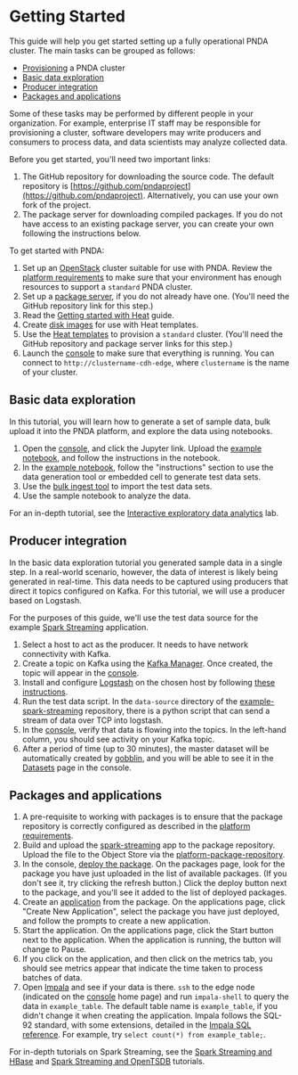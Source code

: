 # Getting Started

This guide will help you get started setting up a fully operational PNDA cluster. The main tasks can be grouped as follows: 

- [Provisioning](#provisioning) a PNDA cluster
- [Basic data exploration](#basic-data-exploration)
- [Producer integration](#producer-integration)
- [Packages and applications](#packages-and-applications)

Some of these tasks may be performed by different people in your organization. For example, enterprise IT staff may be responsible for provisioning a cluster, software developers may  write producers and consumers to process data, and data scientists may analyze collected data. 

Before you get started, you'll need two important links:

1. The GitHub repository for downloading the source code. The default repository is [https://github.com/pndaproject](https://github.com/pndaproject). Alternatively, you can use your own fork of the project. 
2. The package server for downloading compiled packages. If you do not have access to an existing package server, you can create your own following the instructions below. 

To get started with PNDA:

1. Set up an [OpenStack](https://www.openstack.org/) cluster suitable for use with PNDA. Review the [platform requirements](../provisioning/platform_requirements.md) to make sure that your environment has enough resources to support a `standard` PNDA cluster. 
2. Set up a [package server](../repos/pnda-package-server-docker/README.md), if you do not already have one. (You'll need the GitHub repository link for this step.)
3. Read the [Getting started with Heat](../provisioning/heat.md) guide.
4. Create [disk images](../repos/pnda-dib-elements/README.md) for use with Heat templates.
5. Use the [Heat templates](../repos/pnda-heat-templates/README.md) to provision a `standard` cluster. (You'll need the GitHub repository and package server links for this step.)
6. Launch the [console](../console/README.md) to make sure that everything is running. You can connect to `http://clustername-cdh-edge`, where `clustername` is the name of your cluster. 

## Basic data exploration

In this tutorial, you will learn how to generate a set of sample data, bulk upload it into the PNDA platform, and explore the data using notebooks.  

1. Open the [console](../console/README.md), and click the Jupyter link. Upload the [example notebook](../repos/example-applications/jupyter-notebooks/README.md), and follow the instructions in the notebook.
2. In the [example notebook](../repos/example-applications/jupyter-notebooks/README.md), follow the "instructions" section to use the data generation tool or embedded cell to generate test data sets.
3. Use the [bulk ingest tool](../repos/platform-tools/bulkingest/README.md) to import the test data sets.
4. Use the sample notebook to analyze the data. 

For an in-depth tutorial, see the [Interactive exploratory data analytics](../exploration/lab.md) lab.

## Producer integration
 
In the basic data exploration tutorial you generated sample data in a single step. In a real-world scenario, however, the data of interest is likely being generated in real-time. This data needs to be captured using producers that direct it topics configured on Kafka. For this tutorial, we will use a producer based on Logstash.

For the purposes of this guide, we'll use the test data source for the example [Spark Streaming](../repos/example-applications/spark-streaming/README.md) application.

1. Select a host to act as the producer. It needs to have network connectivity with Kafka.
2. Create a topic on Kafka using the [Kafka Manager](https://github.com/yahoo/kafka-manager). Once created, the topic will appear in the [console](../console/README.md).
3. Install and configure [Logstash](https://github.com/elastic/logstash) on the chosen host by following [these instructions](../repos/prod-logstash-codec-avro/README.md).
4. Run the test data script. In the `data-source` directory of the [example-spark-streaming](../repos/example-applications/spark-streaming/README.md) repository, there is a python script that can send a stream of data over TCP into logstash. 
5. In the [console](../console/README.md), verify that data is flowing into the topics. In the left-hand column, you should see activity on your Kafka topic.
6. After a period of time (up to 30 minutes), the master dataset will be automatically created by [gobblin](../repos/gobblin/README.md), and you will be able to see it in the [Datasets](../console/datasets.md) page in the console.

## Packages and applications

1. A pre-requisite to working with packages is to ensure that the package repository is correctly configured as described in the [platform requirements](../provisioning/platform_requirements.md).
2. Build and upload the [spark-streaming](../repos/example-applications/spark-streaming/README.md) app to the package repository. Upload the file to the Object Store via the [platform-package-repository](../repos/platform-package-repository/README.md).
3. In the console, [deploy the package](../console/packages.md). On the packages page, look for the package you have just uploaded in the list of available packages. (If you don't see it, try clicking the refresh button.) Click the deploy button next to the package, and you'll see it added to the list of deployed packages. 
4. Create an [application](../console/applications.md) from the package. On the applications page, click "Create New Application", select the package you have just deployed, and follow the prompts to create a new application. 
5. Start the application. On the applications page, click the Start button next to the application. When the application is running, the button will change to Pause.
6. If you click on the application, and then click on the metrics tab, you should see metrics appear that indicate the time taken to process batches of data. 
7. Open [Impala](../query/impala.md) and see if your data is there. `ssh` to the edge node (indicated on the [console](../console/README.md) home page) and run `impala-shell` to query the data in `example_table`. The default table name is `example_table`, if you didn't change it when creating the application. Impala follows the SQL-92 standard, with some extensions, detailed in the [Impala SQL reference](http://www.cloudera.com/documentation/enterprise/5-5-x/topics/impala_langref.html). For example, try `select count(*) from example_table;`.

For in-depth tutorials on Spark Streaming, see the [Spark Streaming and HBase](../applications/ksh.md) and [Spark Streaming and OpenTSDB](../applications/kso.md) tutorials.
